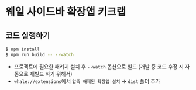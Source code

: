 # 웨일 사이드바 확장앱 키크랩
## 코드 실행하기
```bash
$ npm install
$ npm run build -- --watch
```

- 프로젝트에 필요한 패키지 설치 후 `--watch` 옵션으로 빌드 (개발 중 코드 수정 시 자동으로 재빌드 하기 위해서)
- `whale://extensions`에서 `압축 해제된 확장앱 설치` → `dist` 폴더 추가